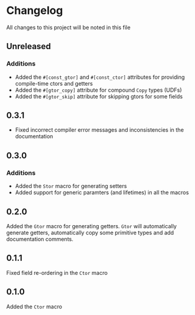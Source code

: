 # Changelog

All changes to this project will be noted in this file

## Unreleased

### Additions

- Added the `#[const_gtor]` and `#[const_ctor]` attributes for providing compile-time ctors and getters
- Added the `#[gtor_copy]` attribute for compound `Copy` types (UDFs)
- Added the `#[gtor_skip]` attribute for skipping gtors for some fields

## 0.3.1

- Fixed incorrect compiler error messages and inconsistencies in the documentation

## 0.3.0

### Additions

- Added the `Stor` macro for generating setters
- Added support for generic paramters (and lifetimes) in all the macros

## 0.2.0

Added the `Gtor` macro for generating getters. `Gtor` will automatically generate getters, automatically
copy some primitive types and add documentation comments.

## 0.1.1

Fixed field re-ordering in the `Ctor` macro

## 0.1.0

Added the `Ctor` macro
